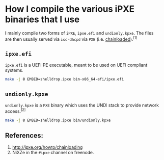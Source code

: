 # How I compile the various iPXE binaries that I use

I mainly compile two forms of `iPXE`, `ipxe.efi` and `undionly.kpxe`. The
files are then usually served via `isc-dhcpd` via `PXE` (i.e. [chainloaded](http://ipxe.org/howto/chainloading)).<sup>[1]</sup>

## `ipxe.efi`

`ipxe.efi` is a UEFI PE executable, meant to be used on UEFI compliant systems.

```bash
make -j 8 EMBED=shelldrop.ipxe bin-x86_64-efi/ipxe.efi
```


## `undionly.kpxe`

`undionly.kpxe` is a `PXE` binary which uses the UNDI stack to provide network access.<sup>[2]</sup>

```bash
make -j 8 EMBED=shelldrop.ipxe bin/undionly.kpxe
```

## References:

1. http://ipxe.org/howto/chainloading
2. NiXZe in the `#ipxe` channel on freenode.
